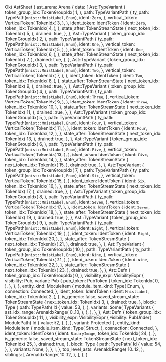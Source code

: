 Ok(
    AstSheet {
        ast_arena: Arena {
            data: [
                Ast::TypeVariant {
                    token_group_idx: TokenGroupIdx(
                        1,
                    ),
                    path: TypeVariantPath {
                        ty_path: TypePath(`mnist::MnistLabel`, `Enum`),
                        ident: `Zero`,
                    },
                    vertical_token: VerticalToken(
                        TokenIdx(
                            3,
                        ),
                    ),
                    ident_token: IdentToken {
                        ident: `Zero`,
                        token_idx: TokenIdx(
                            4,
                        ),
                    },
                    state_after: TokenStreamState {
                        next_token_idx: TokenIdx(
                            5,
                        ),
                        drained: true,
                    },
                },
                Ast::TypeVariant {
                    token_group_idx: TokenGroupIdx(
                        2,
                    ),
                    path: TypeVariantPath {
                        ty_path: TypePath(`mnist::MnistLabel`, `Enum`),
                        ident: `One`,
                    },
                    vertical_token: VerticalToken(
                        TokenIdx(
                            5,
                        ),
                    ),
                    ident_token: IdentToken {
                        ident: `One`,
                        token_idx: TokenIdx(
                            6,
                        ),
                    },
                    state_after: TokenStreamState {
                        next_token_idx: TokenIdx(
                            7,
                        ),
                        drained: true,
                    },
                },
                Ast::TypeVariant {
                    token_group_idx: TokenGroupIdx(
                        3,
                    ),
                    path: TypeVariantPath {
                        ty_path: TypePath(`mnist::MnistLabel`, `Enum`),
                        ident: `Two`,
                    },
                    vertical_token: VerticalToken(
                        TokenIdx(
                            7,
                        ),
                    ),
                    ident_token: IdentToken {
                        ident: `Two`,
                        token_idx: TokenIdx(
                            8,
                        ),
                    },
                    state_after: TokenStreamState {
                        next_token_idx: TokenIdx(
                            9,
                        ),
                        drained: true,
                    },
                },
                Ast::TypeVariant {
                    token_group_idx: TokenGroupIdx(
                        4,
                    ),
                    path: TypeVariantPath {
                        ty_path: TypePath(`mnist::MnistLabel`, `Enum`),
                        ident: `Three`,
                    },
                    vertical_token: VerticalToken(
                        TokenIdx(
                            9,
                        ),
                    ),
                    ident_token: IdentToken {
                        ident: `Three`,
                        token_idx: TokenIdx(
                            10,
                        ),
                    },
                    state_after: TokenStreamState {
                        next_token_idx: TokenIdx(
                            11,
                        ),
                        drained: true,
                    },
                },
                Ast::TypeVariant {
                    token_group_idx: TokenGroupIdx(
                        5,
                    ),
                    path: TypeVariantPath {
                        ty_path: TypePath(`mnist::MnistLabel`, `Enum`),
                        ident: `Four`,
                    },
                    vertical_token: VerticalToken(
                        TokenIdx(
                            11,
                        ),
                    ),
                    ident_token: IdentToken {
                        ident: `Four`,
                        token_idx: TokenIdx(
                            12,
                        ),
                    },
                    state_after: TokenStreamState {
                        next_token_idx: TokenIdx(
                            13,
                        ),
                        drained: true,
                    },
                },
                Ast::TypeVariant {
                    token_group_idx: TokenGroupIdx(
                        6,
                    ),
                    path: TypeVariantPath {
                        ty_path: TypePath(`mnist::MnistLabel`, `Enum`),
                        ident: `Five`,
                    },
                    vertical_token: VerticalToken(
                        TokenIdx(
                            13,
                        ),
                    ),
                    ident_token: IdentToken {
                        ident: `Five`,
                        token_idx: TokenIdx(
                            14,
                        ),
                    },
                    state_after: TokenStreamState {
                        next_token_idx: TokenIdx(
                            15,
                        ),
                        drained: true,
                    },
                },
                Ast::TypeVariant {
                    token_group_idx: TokenGroupIdx(
                        7,
                    ),
                    path: TypeVariantPath {
                        ty_path: TypePath(`mnist::MnistLabel`, `Enum`),
                        ident: `Six`,
                    },
                    vertical_token: VerticalToken(
                        TokenIdx(
                            15,
                        ),
                    ),
                    ident_token: IdentToken {
                        ident: `Six`,
                        token_idx: TokenIdx(
                            16,
                        ),
                    },
                    state_after: TokenStreamState {
                        next_token_idx: TokenIdx(
                            17,
                        ),
                        drained: true,
                    },
                },
                Ast::TypeVariant {
                    token_group_idx: TokenGroupIdx(
                        8,
                    ),
                    path: TypeVariantPath {
                        ty_path: TypePath(`mnist::MnistLabel`, `Enum`),
                        ident: `Seven`,
                    },
                    vertical_token: VerticalToken(
                        TokenIdx(
                            17,
                        ),
                    ),
                    ident_token: IdentToken {
                        ident: `Seven`,
                        token_idx: TokenIdx(
                            18,
                        ),
                    },
                    state_after: TokenStreamState {
                        next_token_idx: TokenIdx(
                            19,
                        ),
                        drained: true,
                    },
                },
                Ast::TypeVariant {
                    token_group_idx: TokenGroupIdx(
                        9,
                    ),
                    path: TypeVariantPath {
                        ty_path: TypePath(`mnist::MnistLabel`, `Enum`),
                        ident: `Eight`,
                    },
                    vertical_token: VerticalToken(
                        TokenIdx(
                            19,
                        ),
                    ),
                    ident_token: IdentToken {
                        ident: `Eight`,
                        token_idx: TokenIdx(
                            20,
                        ),
                    },
                    state_after: TokenStreamState {
                        next_token_idx: TokenIdx(
                            21,
                        ),
                        drained: true,
                    },
                },
                Ast::TypeVariant {
                    token_group_idx: TokenGroupIdx(
                        10,
                    ),
                    path: TypeVariantPath {
                        ty_path: TypePath(`mnist::MnistLabel`, `Enum`),
                        ident: `Nine`,
                    },
                    vertical_token: VerticalToken(
                        TokenIdx(
                            21,
                        ),
                    ),
                    ident_token: IdentToken {
                        ident: `Nine`,
                        token_idx: TokenIdx(
                            22,
                        ),
                    },
                    state_after: TokenStreamState {
                        next_token_idx: TokenIdx(
                            23,
                        ),
                        drained: true,
                    },
                },
                Ast::Defn {
                    token_group_idx: TokenGroupIdx(
                        0,
                    ),
                    visibility_expr: VisibilityExpr {
                        visibility: Pub,
                        variant: Pub {
                            pub_token: PubToken {
                                token_idx: TokenIdx(
                                    0,
                                ),
                            },
                        },
                    },
                    entity_kind: ModuleItem {
                        module_item_kind: Type(
                            Enum,
                        ),
                        connection: Connected,
                    },
                    ident_token: IdentToken {
                        ident: `MnistLabel`,
                        token_idx: TokenIdx(
                            2,
                        ),
                    },
                    is_generic: false,
                    saved_stream_state: TokenStreamState {
                        next_token_idx: TokenIdx(
                            3,
                        ),
                        drained: true,
                    },
                    block: Type {
                        path: TypePath(
                            Id {
                                value: 53,
                            },
                        ),
                        variants: Some(
                            TypeVariants {
                                ast_idx_range: ArenaIdxRange(
                                    0..10,
                                ),
                            },
                        ),
                    },
                },
                Ast::Defn {
                    token_group_idx: TokenGroupIdx(
                        11,
                    ),
                    visibility_expr: VisibilityExpr {
                        visibility: PubUnder(
                            ModulePath(
                                Id {
                                    value: 52,
                                },
                            ),
                        ),
                        variant: Protected,
                    },
                    entity_kind: ModuleItem {
                        module_item_kind: Type(
                            Struct,
                        ),
                        connection: Connected,
                    },
                    ident_token: IdentToken {
                        ident: `BinaryImage`,
                        token_idx: TokenIdx(
                            24,
                        ),
                    },
                    is_generic: false,
                    saved_stream_state: TokenStreamState {
                        next_token_idx: TokenIdx(
                            25,
                        ),
                        drained: true,
                    },
                    block: Type {
                        path: TypePath(
                            Id {
                                value: 54,
                            },
                        ),
                        variants: None,
                    },
                },
            ],
        },
        top_level_asts: ArenaIdxRange(
            10..12,
        ),
        siblings: [
            ArenaIdxRange(
                10..12,
            ),
        ],
    },
)